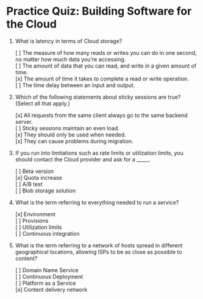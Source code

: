 # Practice Quiz: Building Software for the Cloud

1. What is latency in terms of Cloud storage?

    [ ] The measure of how many reads or writes you can do in one second, no matter how much data you're accessing.  
    [ ] The amount of data that you can read, and write in a given amount of time.  
    [x] The amount of time it takes to complete a read or write operation.  
    [ ] The time delay between an input and output.

2. Which of the following statements about sticky sessions are true? (Select all that apply.)

    [x] All requests from the same client always go to the same backend server.  
    [ ] Sticky sessions maintain an even load.  
    [x] They should only be used when needed.  
    [x] They can cause problems during migration.

3. If you run into limitations such as rate limits or utilization limits, you should contact the Cloud provider and ask for a _____.

    [ ] Beta version  
    [x] Quota increase  
    [ ] A/B test  
    [ ] Blob storage solution

4. What is the term referring to everything needed to run a service?

    [x] Environment  
    [ ] Provisions  
    [ ] Utilization limits  
    [ ] Continuous integration

5. What is the term referring to a network of hosts spread in different geographical locations, allowing ISPs to be as close as possible to content?

    [ ] Domain Name Service  
    [ ] Continuous Deployment  
    [ ] Platform as a Service  
    [x] Content delivery network